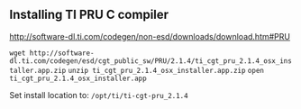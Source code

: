 ## Installing TI PRU C compiler
http://software-dl.ti.com/codegen/non-esd/downloads/download.htm#PRU

`wget http://software-dl.ti.com/codegen/esd/cgt_public_sw/PRU/2.1.4/ti_cgt_pru_2.1.4_osx_installer.app.zip`
`unzip ti_cgt_pru_2.1.4_osx_installer.app.zip`
`open ti_cgt_pru_2.1.4_osx_installer.app`

Set install location to:
`/opt/ti/ti-cgt-pru_2.1.4`



